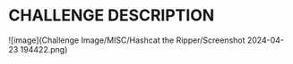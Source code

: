 # CHALLENGE DESCRIPTION

![image](Challenge Image/MISC/Hashcat the Ripper/Screenshot 2024-04-23 194422.png)
